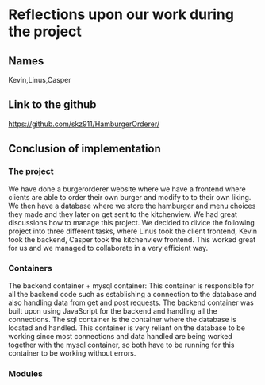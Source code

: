 # Reflections upon our work during the project

## Names

Kevin,Linus,Casper

## Link to the github

https://github.com/skz911/HamburgerOrderer/

## Conclusion of implementation

### The project 
We have done a burgerorderer website where we have a frontend where clients are able to order their own burger and modify to to their own liking. We then have a database
where we store the hamburger and menu choices they made and they later on get sent to the kitchenview. We had great discussions how to manage this project. We decided to
divice the following project into three different tasks, where Linus took the client frontend, Kevin took the backend, Casper took the kitchenview frontend. This worked
great for us and we managed to collaborate in a very efficient way. 

### Containers

The backend container + mysql container: This container is responsible for all the backend code such as establishing a connection to the database and also handling data
from get and post requests. The backend container was built upon using JavaScript for the backend and handling all the connections. The sql container is the container
where the database is located and handled. This container is very reliant on the database to be working since most connections and data handled are being worked together
with the mysql container, so both have to be running for this container to be working without errors.

### Modules





